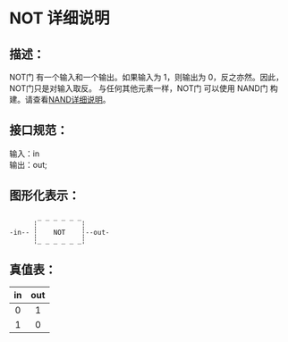 # NOT 详细说明

## 描述：

NOT门 有一个输入和一个输出。如果输入为 1，则输出为 0，反之亦然。因此，NOT门只是对输入取反。
与任何其他元素一样，NOT门 可以使用 NAND门 构建。请查看[NAND详细说明](../Nand/NAND.md)。


## 接口规范：

输入：in  
输出：out;

## 图形化表示：

```
       _ _ _ _ _ _
      ┆           ┆
-in-- ┆    NOT    ┆--out-
      ┆_ _ _ _ _ _┆

```

## 真值表：

|  in  | out  |
| :--: | :--: |
|  0   |  1   |
|  1   |  0   |
